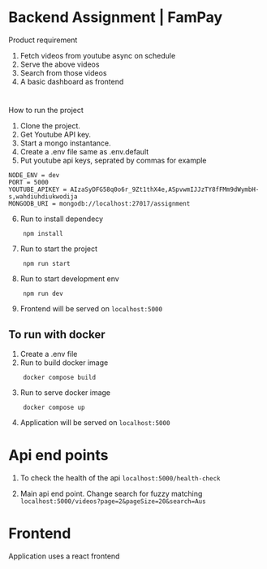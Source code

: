 # Backend Assignment | FamPay

Product requirement

1. Fetch videos from youtube async on schedule
2. Serve the above videos
3. Search from those videos
4. A basic dashboard as frontend

#

How to run the project

1. Clone the project.
2. Get Youtube API key.
3. Start a mongo instantance.
4. Create a .env file same as .env.default
5. Put youtube api keys, seprated by commas for example

```
NODE_ENV = dev
PORT = 5000
YOUTUBE_APIKEY = AIzaSyDFG58q0o6r_9Zt1thX4e,ASpvwmIJJzTY8fFMm9dWymbH-s,wahdiuhdiukwodija
MONGODB_URI = mongodb://localhost:27017/assignment
```

6. Run to install dependecy

```
    npm install
```

7. Run to start the project

```
    npm run start
```

8. Run to start development env

```
    npm run dev
```

9. Frontend will be served on `localhost:5000`

## To run with docker

1. Create a .env file
2. Run to build docker image

```
    docker compose build
```

3. Run to serve docker image

```
    docker compose up
```

4. Application will be served on `localhost:5000`

# Api end points

1. To check the health of the api
   `localhost:5000/health-check`

2. Main api end point. Change search for fuzzy matching `localhost:5000/videos?page=2&pageSize=20&search=Aus`

# Frontend

Application uses a react frontend

```

```
